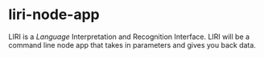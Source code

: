 # liri-node-app
LIRI is a *Language* Interpretation and Recognition Interface. LIRI will be a command line node app that takes in parameters and gives you back data.
